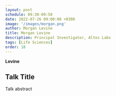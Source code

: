 ```yaml
---
layout: post
schedule: 09:30-09:50
date: 2022-07-26 09:00:00 +0300
image: '/images/morgan.png'
author: Morgan Levine
title: Morgan Levine
description: Principal Investigator, Altos Labs
tags: [Life Sciences]
order: 18
---
```


**Levine**

## Talk Title
Talk abstract
